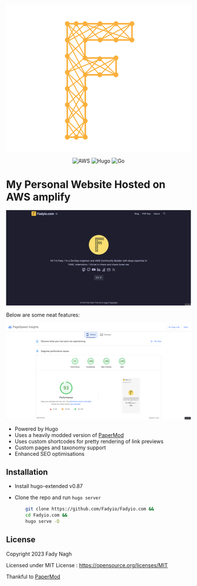 <div align="center">
  <img alt="Logo" src="https://github.com/Fadyio/Fadyio.com/blob/main/static/img/logo.svg" height="400"/>
</div>
<div align="center">

![AWS](https://img.shields.io/badge/Amazon_AWS-FF9900?style=for-the-badge&logo=amazonaws&logoColor=white)
![Hugo](https://img.shields.io/badge/Hugo-FF4088?style=for-the-badge&logo=hugo&logoColor=white)
![Go](https://img.shields.io/badge/Go-00ADD8?style=for-the-badge&logo=go&logoColor=white)

</div>

# My Personal Website Hosted on AWS amplify

![Screenshot](./screenshots/Fadyio.jpg)

Below are some neat features:

![Screenshot](./screenshots/Test.png)

- Powered by Hugo
- Uses a heavily modded version of [PaperMod](https://github.com/adityatelange/hugo-PaperMod)
- Uses custom shortcodes for pretty rendering of link previews
- Custom pages and taxonomy support
- Enhanced SEO optimisations

## Installation

- Install hugo-extended v0.87
- Clone the repo and run `hugo server`

    ```bash
        git clone https://github.com/Fadyio/Fadyio.com &&
        cd Fadyio.com &&
        hugo serve -D
    ```

## License

Copyright 2023 Fady Nagh

Licensed under MIT License : https://opensource.org/licenses/MIT

Thankful to [PaperMod](https://github.com/adityatelange/hugo-PaperMod)
